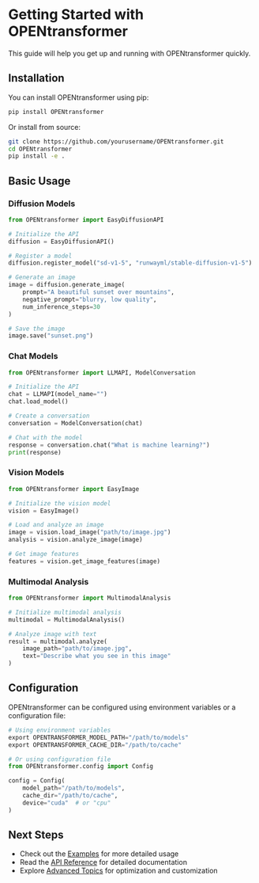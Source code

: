 # Getting Started with OPENtransformer

This guide will help you get up and running with OPENtransformer quickly.

## Installation

You can install OPENtransformer using pip:

```bash
pip install OPENtransformer
```

Or install from source:

```bash
git clone https://github.com/yourusername/OPENtransformer.git
cd OPENtransformer
pip install -e .
```

## Basic Usage

### Diffusion Models

```python
from OPENtransformer import EasyDiffusionAPI

# Initialize the API
diffusion = EasyDiffusionAPI()

# Register a model
diffusion.register_model("sd-v1-5", "runwayml/stable-diffusion-v1-5")

# Generate an image
image = diffusion.generate_image(
    prompt="A beautiful sunset over mountains",
    negative_prompt="blurry, low quality",
    num_inference_steps=30
)

# Save the image
image.save("sunset.png")
```

### Chat Models

```python
from OPENtransformer import LLMAPI, ModelConversation

# Initialize the API
chat = LLMAPI(model_name="")
chat.load_model()

# Create a conversation
conversation = ModelConversation(chat)

# Chat with the model
response = conversation.chat("What is machine learning?")
print(response)
```

### Vision Models

```python
from OPENtransformer import EasyImage

# Initialize the vision model
vision = EasyImage()

# Load and analyze an image
image = vision.load_image("path/to/image.jpg")
analysis = vision.analyze_image(image)

# Get image features
features = vision.get_image_features(image)
```

### Multimodal Analysis

```python
from OPENtransformer import MultimodalAnalysis

# Initialize multimodal analysis
multimodal = MultimodalAnalysis()

# Analyze image with text
result = multimodal.analyze(
    image_path="path/to/image.jpg",
    text="Describe what you see in this image"
)
```

## Configuration

OPENtransformer can be configured using environment variables or a configuration file:

```python
# Using environment variables
export OPENTRANSFORMER_MODEL_PATH="/path/to/models"
export OPENTRANSFORMER_CACHE_DIR="/path/to/cache"

# Or using configuration file
from OPENtransformer.config import Config

config = Config(
    model_path="/path/to/models",
    cache_dir="/path/to/cache",
    device="cuda"  # or "cpu"
)
```

## Next Steps

- Check out the [Examples](examples/README.md) for more detailed usage
- Read the [API Reference](api/README.md) for detailed documentation
- Explore [Advanced Topics](advanced/README.md) for optimization and customization 